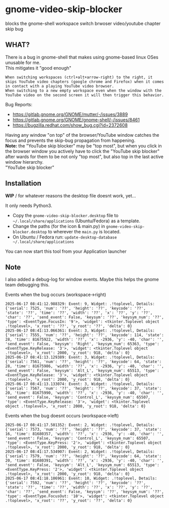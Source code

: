 # gnome-video-skip-blocker
blocks the gnome-shell workspace switch brwoser video/youtube chapter skip bug

## WHAT?

There is a bug in gnome-shell that makes using gnome-based linux OSes unusable for me.  
This mitigates it "good enough"

```
When switching workspaces (ctrl+alt+arrow-right) to the right, it skips YouTube video chapters (google chrome and Firefox) when it comes in contact with a playing YouTube video browser.  
When switching to a new empty workspace even when the window with the YouTube video on the second screen it will then trigger this behavior.
```

Bug Reports:
* https://gitlab.gnome.org/GNOME/mutter/-/issues/3889
* https://gitlab.gnome.org/GNOME/gnome-shell/-/issues/8461
* https://bugzilla.redhat.com/show_bug.cgi?id=2372608

Having any window "on top" of the browser/YouTube window catches the focus and prevents the skip-bug propagation from happening.  
**Note:** the "YouTube skip blocker" may be "top most", but when you click in the browser window you actively have to click the "YouTube skip blocker" after wards for them to be not only "top most", but also top in the last active window hierarchy.   
"YouTube skip blocker"

## Installation

**WIP** / for whatever reasons the desktop file doesnt work, yet...  

It only needs Python3.  
* Copy the `gnome-video-skip-blocker.desktop` file to `~/.local/share/applications` (Ubuntu/Fedora) as a template.
* Change the paths (for the icon & main.py) in `gnome-video-skip-blocker.desktop` to wherever the `main.py` is located.
* On Ubuntu / Fedora run: `update-desktop-database ~/.local/share/applications`

You can now start this tool from your Application launcher

## Note

I also added a debug-log for window events. Maybe this helps the gnome team debugging this.

Events when the bug occurs (workspace->right)
```
2025-06-17 08:41:12.988329: Event: 9, Widget: .!toplevel, Details: {'serial': 7525, 'num': '??', 'height': '??', 'keycode': '??', 'state': '??', 'time': '??', 'width': '??', 'x': '??', 'y': '??', 'char': '??', 'send_event': False, 'keysym': '??', 'keysym_num': '??', 'type': <EventType.FocusIn: '9'>, 'widget': <tkinter.Toplevel object .!toplevel>, 'x_root': '??', 'y_root': '??', 'delta': 0}
2025-06-17 08:41:13.066361: Event: 3, Widget: .!toplevel, Details: {'serial': 7555, 'num': '??', 'height': '??', 'keycode': 114, 'state': 28, 'time': 81675922, 'width': '??', 'x': -2936, 'y': -40, 'char': '', 'send_event': False, 'keysym': 'Right', 'keysym_num': 65363, 'type': <EventType.KeyRelease: '3'>, 'widget': <tkinter.Toplevel object .!toplevel>, 'x_root': 2000, 'y_root': 918, 'delta': 0}
2025-06-17 08:41:13.129389: Event: 3, Widget: .!toplevel, Details: {'serial': 7561, 'num': '??', 'height': '??', 'keycode': 64, 'state': 28, 'time': 81675986, 'width': '??', 'x': -2936, 'y': -40, 'char': '', 'send_event': False, 'keysym': 'Alt_L', 'keysym_num': 65513, 'type': <EventType.KeyRelease: '3'>, 'widget': <tkinter.Toplevel object .!toplevel>, 'x_root': 2000, 'y_root': 918, 'delta': 0}
2025-06-17 08:41:13.133074: Event: 3, Widget: .!toplevel, Details: {'serial': 7567, 'num': '??', 'height': '??', 'keycode': 37, 'state': 20, 'time': 81675990, 'width': '??', 'x': -2936, 'y': -40, 'char': '', 'send_event': False, 'keysym': 'Control_L', 'keysym_num': 65507, 'type': <EventType.KeyRelease: '3'>, 'widget': <tkinter.Toplevel object .!toplevel>, 'x_root': 2000, 'y_root': 918, 'delta': 0}
```

Events when the bug doesnt occurs (workspace->left)
```
2025-06-17 08:41:17.501352: Event: 2, Widget: .!toplevel, Details: {'serial': 7573, 'num': '??', 'height': '??', 'keycode': 37, 'state': 16, 'time': 81680357, 'width': '??', 'x': -2936, 'y': -40, 'char': '', 'send_event': False, 'keysym': 'Control_L', 'keysym_num': 65507, 'type': <EventType.KeyPress: '2'>, 'widget': <tkinter.Toplevel object .!toplevel>, 'x_root': 2000, 'y_root': 918, 'delta': 0}
2025-06-17 08:41:17.534907: Event: 2, Widget: .!toplevel, Details: {'serial': 7579, 'num': '??', 'height': '??', 'keycode': 64, 'state': 20, 'time': 81680391, 'width': '??', 'x': -2936, 'y': -40, 'char': '', 'send_event': False, 'keysym': 'Alt_L', 'keysym_num': 65513, 'type': <EventType.KeyPress: '2'>, 'widget': <tkinter.Toplevel object .!toplevel>, 'x_root': 2000, 'y_root': 918, 'delta': 0}
2025-06-17 08:41:18.106961: Event: 10, Widget: .!toplevel, Details: {'serial': 7592, 'num': '??', 'height': '??', 'keycode': '??', 'state': '??', 'time': '??', 'width': '??', 'x': '??', 'y': '??', 'char': '??', 'send_event': False, 'keysym': '??', 'keysym_num': '??', 'type': <EventType.FocusOut: '10'>, 'widget': <tkinter.Toplevel object .!toplevel>, 'x_root': '??', 'y_root': '??', 'delta': 0}
```